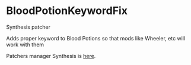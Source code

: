 # BloodPotionKeywordFix
Synthesis patcher

Adds proper keyword to Blood Potions so that mods like Wheeler, etc will work with them

Patchers manager Synthesis is [here](https://github.com/Mutagen-Modding/Synthesis). 
